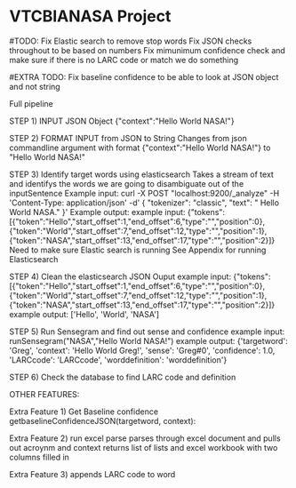 # VTCBIANASA Project

#TODO:
Fix Elastic search to remove stop words
Fix JSON checks throughout to be based on numbers
Fix mimunimum confidence check and make sure if there is no LARC code or match we do something 

#EXTRA TODO:
Fix baseline confidence to be able to look at JSON object and not string






Full pipeline

STEP 1) INPUT
JSON Object {"context":"Hello World NASA!"}

STEP 2) FORMAT INPUT from JSON to String
Changes from json commandline argument with format {"context":"Hello World NASA!"} to "Hello World NASA!"

STEP 3) Identify target words using elasticsearch
Takes a stream of text and identifys the words we are going to disambiguate out of the inputSentence
Example input:	curl -X POST "localhost:9200/_analyze" -H 'Content-Type: application/json' -d' { "tokenizer": "classic", "text": " Hello World NASA." }'
Example output: example input: {"tokens":[{"token":"Hello","start_offset":1,"end_offset":6,"type":"<ALPHANUM>","position":0},{"token":"World","start_offset":7,"end_offset":12,"type":"<ALPHANUM>","position":1},{"token":"NASA","start_offset":13,"end_offset":17,"type":"<ALPHANUM>","position":2}]}
Need to make sure Elastic search is running See Appendix for running Elasticsearch

STEP 4) Clean the elasticsearch JSON Ouput
example input: {"tokens":[{"token":"Hello","start_offset":1,"end_offset":6,"type":"<ALPHANUM>","position":0},{"token":"World","start_offset":7,"end_offset":12,"type":"<ALPHANUM>","position":1},{"token":"NASA","start_offset":13,"end_offset":17,"type":"<ALPHANUM>","position":2}]}
example output: ['Hello', 'World', 'NASA']

STEP 5) Run Sensegram and find out sense and confidence
example input: runSensegram("NASA","Hello World NASA!")
example output: {'targetword': 'Greg', 'context': 'Hello World Greg!', 'sense': 'Greg#0', 'confidence': 1.0, 'LARCcode': 'LARCcode', 'worddefinition': 'worddefinition'}


STEP 6) Check the database to find LARC code and definition


OTHER FEATURES:

Extra Feature 1) Get Baseline confidence 
getbaselineConfidenceJSON(targetword, context):

Extra Feature 2) run excel parse
parses through excel document and pulls out acroynm and context
returns list of lists and excel workbook with two columns filled in

Extra Feature 3) appends LARC code to word 
